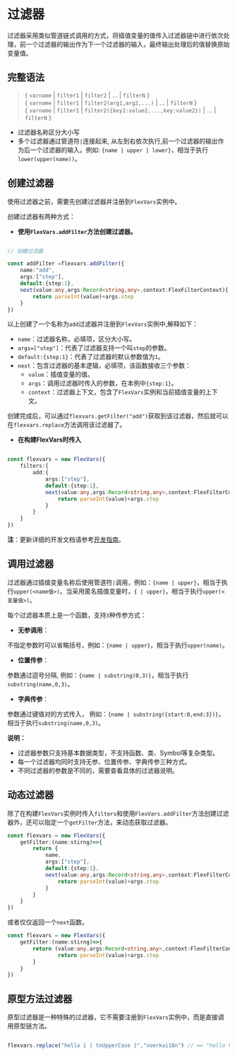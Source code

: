 # 过滤器

过滤器采用类似管道链式调用的方式，将插值变量的值传入过滤器链中进行依次处理，前一个过滤器的输出作为下一个过滤器的输入，最终输出处理后的值替换原始变量值。

## 完整语法

> { `varname` | `filter1` | `filter2` | ... | `filterN` }\
> { `varname` | `filter1` | `filter2(arg1,arg2,...)` | ... | `filterN` }\
> { `varname` | `filter1` | `filter2({key1:value2,...,key:value2})` | ... | `filterN` }

- 过滤器名称区分大小写
- 多个过滤器通过管道符`|`连接起来, 从左到右依次执行,前一个过滤器的输出作为后一个过滤器的输入。例如: `{name | upper | lower}`，相当于执行`lower(upper(name))`。


## 创建过滤器

使用过滤器之前，需要先创建过滤器并注册到`FlexVars`实例中。

创建过滤器有两种方式：

- **使用`FlexVars.addFilter`方法创建过滤器。**

```ts

// 创建过滤器

const addFilter =flexvars.addFilter({
    name:"add",
    args:["step"],
    default:{step:1},
    next(value:any,args:Record<string,any>,context:FlexFilterContext){
        return parseInt(value)+args.step
    }
})
```

以上创建了一个名称为`add`过滤器并注册到`FlexVars`实例中,解释如下：

- `name`：过滤器名称，必填项，区分大小写。
- `args=["step"]`：代表了过滤器支持一个叫`step`的参数。
- `default:{step:1}`：代表了过滤器的默认参数值为`1`。
- `next`：包含过滤器的基本逻辑，必填项，该函数接收三个参数：
  - `value`：插值变量的值。
  - `args`：调用过滤器时传入的参数，在本例中`{step:1}`。
  - `context`：过滤器上下文，包含了`FlexVars`实例和当前插值变量的上下文。

创建完成后，可以通过`flexvars.getFilter("add")`获取到该过滤器，然后就可以在`flexvars.replace`方法调用该过滤器了。

- **在构建FlexVars时传入**

```ts

const flexvars = new FlexVars({
    filters:{
        add:{
            args:["step"],
            default:{step:1},
            next(value:any,args:Record<string,any>,context:FlexFilterContext){
                return parseInt(value)+args.step
            }
        }
    }    
})
```

**注**：更新详细的开发文档请参考[开发指南](./dev-filter.md)。

## 调用过滤器

过滤器通过插值变量名称后使用管道符`|`调用，例如：`{name | upper}`，相当于执行`upper(<name值>)`。当采用匿名插值变量时，`{ | upper}`，相当于执行`upper(<变量值>)`。

每个过滤器本质上是一个函数，支持`3`种传参方式：

- **无参调用**：

不指定参数时可以省略括号，例如：`{name | upper}`，相当于执行`upper(name)`。

- **位置传参**：

参数通过逗号分隔, 例如：`{name | substring(0,3)}`，相当于执行`substring(name,0,3)`。

- **字典传参**：

参数通过键值对的方式传入， 例如：`{name | substring({start:0,end:3})}`，相当于执行`substring(name,0,3)`。

**说明：**

- 过滤器参数只支持基本数据类型，不支持函数、类、Symbol等复杂类型。
- 每一个过滤器均同时支持无参、位置传参、字典传参三种方式。
- 不同过滤器的参数是不同的，需要查看具体的过滤器说明。

## 动态过滤器

除了在构建`FlexVars`实例时传入`filters`和使用`FlexVars.addFilter`方法创建过滤器外，还可以指定一个`getFilter`方法，来动态获取过滤器。

```ts
const flexvars = new FlexVars({
    getFilter:(name:stirng)=>{
        return {
            name,
            args:["step"],
            default:{step:1},
            next(value:any,args:Record<string,any>,context:FlexFilterContext){
                return parseInt(value)+args.step
            }
        }
    }
})
```

或者仅仅返回一个`next`函数。

```ts
const flexvars = new FlexVars({
    getFilter:(name:stirng)=>{
        return (value:any,args:Record<string,any>,context:FlexFilterContext)=>{
                return parseInt(value)+args.step
        }
    }
})
```
## 原型方法过滤器

原型过滤器是一种特殊的过滤器，它不需要注册到`FlexVars`实例中，而是直接调用原型链方法。

```ts

flexvars.replace("hello { | toUpperCase }","voerkai18n") // == "hello VOERKAI18N"

```

